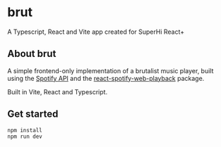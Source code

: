 # brut
A Typescript, React and Vite app created for SuperHi React+

## About brut
A simple frontend-only implementation of a brutalist music player, built using the [Spotify API](https://developer.spotify.com/documentation/web-api) and the [react-spotify-web-playback](https://www.npmjs.com/package/@chrisuh10/react-spotify-web-playback) package.

Built in Vite, React and Typescript.

## Get started
```
npm install
npm run dev 
```
